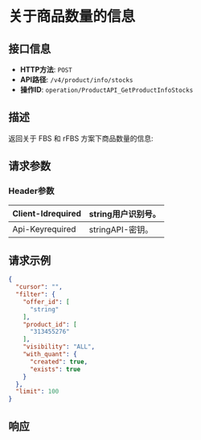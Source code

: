 # 关于商品数量的信息

## 接口信息

- **HTTP方法**: `POST`
- **API路径**: `/v4/product/info/stocks`
- **操作ID**: `operation/ProductAPI_GetProductInfoStocks`

## 描述

返回关于 FBS 和 rFBS 方案下商品数量的信息:

## 请求参数

### Header参数

| Client-Idrequired | string用户识别号。 |
|---|---|
| Api-Keyrequired | stringAPI-密钥。 |

## 请求示例

```json
{
  "cursor": "",
  "filter": {
    "offer_id": [
      "string"
    ],
    "product_id": [
      "313455276"
    ],
    "visibility": "ALL",
    "with_quant": {
      "created": true,
      "exists": true
    }
  },
  "limit": 100
}
```

## 响应
